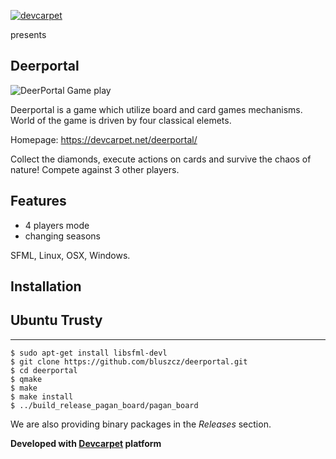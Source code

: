 [![devcarpet](https://devcarpet.net/images/dc_black.png)](https://devcarpet.net)

presents

Deerportal
-----------

![DeerPortal Game play](https://bluszcz.net/projects/games/deerportal/deerportal-game-about-how-human-can-be-upgraded-to-the-deer_094.png/@@images/image.png)

Deerportal is a game which utilize  board and card games mechanisms. World of the game is driven by four classical elemets.

Homepage: https://devcarpet.net/deerportal/

Collect the diamonds, execute actions on cards and survive the chaos of nature! Compete against 3 other players.

Features
--------

* 4 players mode
* changing seasons

SFML, Linux, OSX, Windows.

Installation
------------

Ubuntu Trusty
-------------
-------------

```
$ sudo apt-get install libsfml-devl
$ git clone https://github.com/bluszcz/deerportal.git
$ cd deerportal
$ qmake
$ make
$ make install
$ ../build_release_pagan_board/pagan_board
```

We are also providing binary packages in the *Releases* section.

**Developed with [Devcarpet](https://devcarpet.net) platform**

